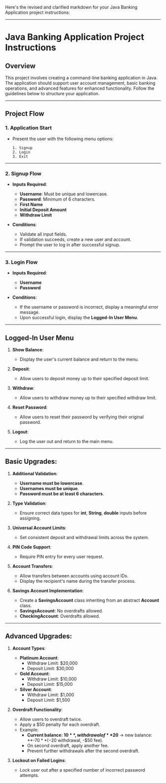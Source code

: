 Here's the revised and clarified markdown for your Java Banking Application project instructions:

---

# **Java Banking Application Project Instructions**

## **Overview**
This project involves creating a command-line banking application in Java. The application should support user account management, basic banking operations, and advanced features for enhanced functionality. Follow the guidelines below to structure your application.

---

## **Project Flow**

### **1. Application Start**
- Present the user with the following menu options:
  ```
  1. Signup
  2. Login
  3. Exit
  ```

---

### **2. Signup Flow**
- **Inputs Required**:
  - **Username**: Must be unique and lowercase.
  - **Password**: Minimum of 6 characters.
  - **First Name**
  - **Initial Deposit Amount**
  - **Withdraw Limit**

- **Conditions**:
  - Validate all input fields.
  - If validation succeeds, create a new user and account.
  - Prompt the user to log in after successful signup.

---

### **3. Login Flow**
- **Inputs Required**:
  - **Username**
  - **Password**

- **Conditions**:
  - If the username or password is incorrect, display a meaningful error message.
  - Upon successful login, display the **Logged-In User Menu**.

---

## **Logged-In User Menu**

1. **Show Balance**: 
   - Display the user's current balance and return to the menu.

2. **Deposit**: 
   - Allow users to deposit money up to their specified deposit limit.

3. **Withdraw**: 
   - Allow users to withdraw money up to their specified withdraw limit.

4. **Reset Password**: 
   - Allow users to reset their password by verifying their original password.

5. **Logout**: 
   - Log the user out and return to the main menu.

---



## Basic Upgrades:
1. **Additional Validation**:
   - **Username must be lowercase**.
   - **Usernames must be unique**.
   - **Password must be at least 6 characters**.

2. **Type Validation**:
   - Ensure correct data types for **int**, **String**, **double** inputs before assigning.

3. **Universal Account Limits**:
   - Set consistent deposit and withdrawal limits across the system.

4. **PIN Code Support**:
   - Require PIN entry for every user request.

5. **Account Transfers**:
   - Allow transfers between accounts using account IDs.
   - Display the recipient's name during the transfer process.

6. **Savings Account Implementation**:
   - Create a **SavingsAccount** class inheriting from an abstract **Account** class.
   - **SavingsAccount**: No overdrafts allowed.
   - **CheckingAccount**: Overdrafts allowed.

---

## Advanced Upgrades:
1. **Account Types**:
   - **Platinum Account**:
     - Withdraw Limit: $20,000
     - Deposit Limit: $30,000
   - **Gold Account**:
     - Withdraw Limit: $10,000
     - Deposit Limit: $15,000
   - **Silver Account**:
     - Withdraw Limit: $1,000
     - Deposit Limit: $1,500

2. **Overdraft Functionality**:
   - Allow users to overdraft twice.
   - Apply a $50 penalty for each overdraft.
   - Example:
     - **Current balance: $10**, withdrawal of **$20** → new balance: **-$70** (-$20 withdrawal, -$50 fee).
     - On second overdraft, apply another fee.
     - Prevent further withdrawals after the second overdraft.

3. **Lockout on Failed Logins**:
   - Lock user out after a specified number of incorrect password attempts.
